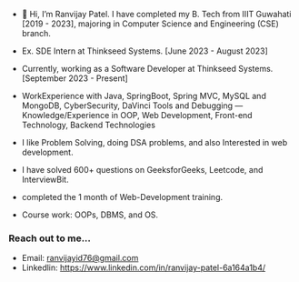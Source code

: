 - 👋 Hi, I’m Ranvijay Patel. I have completed my B. Tech from IIIT Guwahati [2019 - 2023], majoring in Computer Science and Engineering (CSE) branch.

- Ex. SDE Intern at Thinkseed Systems. [June 2023 - August 2023]
  
- Currently, working as a Software Developer at Thinkseed Systems. [September 2023 - Present]
- WorkExperience with Java, SpringBoot, Spring MVC, MySQL and MongoDB, CyberSecurity, DaVinci Tools and Debugging —  Knowledge/Experience in OOP, Web Development, Front-end Technology, Backend Technologies
- I like Problem Solving, doing DSA problems, and also Interested in web development.
- I have solved 600+ questions on GeeksforGeeks, Leetcode, and InterviewBit.
- completed the 1 month of Web-Development training.
- Course work: OOPs, DBMS, and OS.
<!-- - Technical Skill: Data Structure and Algorithms, C Programming, C++ Programming, Java(Basic), HTML, CSS, JavaScript, MySQL, Node.js, MongoDB.
- And Now I am focusing to learn React.JS -->

### Reach out to me... 
- Email: ranvijayid76@gmail.com
- Linkedlin: https://www.linkedin.com/in/ranvijay-patel-6a164a1b4/
<!---
ranvijay12345/ranvijay12345 is a ✨ special ✨ repository because its `README.md` (this file) appears on your GitHub profile.
You can click the Preview link to take a look at your changes.
--->
